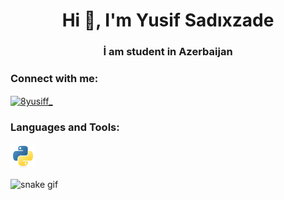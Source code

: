 <h1 align="center">Hi 👋, I'm Yusif Sadıxzade </h1>
<h3 align="center">İ am student in Azerbaijan</h3>

<h3 align="left">Connect with me:</h3>
<p align="left">
<a href="https://instagram.com/8yusiff_" target="blank"><img align="center" src="https://raw.githubusercontent.com/rahuldkjain/github-profile-readme-generator/master/src/images/icons/Social/instagram.svg" alt="8yusiff_" height="30" width="40" /></a>
</p>

<h3 align="left">Languages and Tools:</h3>
<p align="left"> <a href="https://www.python.org" target="_blank" rel="noreferrer"> <img src="https://raw.githubusercontent.com/devicons/devicon/master/icons/python/python-original.svg" alt="python" width="40" height="40"/> </a> </p>



![snake gif](https://github.com/Yusif8/YOUR_USERNAME/blob/output/github-contribution-grid-snake.gif)
